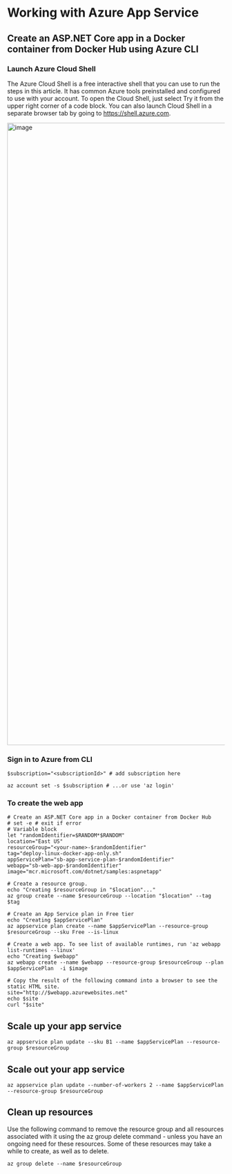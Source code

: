 # Working with Azure App Service

## Create an ASP.NET Core app in a Docker container from Docker Hub using Azure CLI
### Launch Azure Cloud Shell

The Azure Cloud Shell is a free interactive shell that you can use to run the steps in this article. It has common Azure tools preinstalled and configured to use with your account.
To open the Cloud Shell, just select Try it from the upper right corner of a code block. You can also launch Cloud Shell in a separate browser tab by going to https://shell.azure.com.

<img width="1440" alt="image" src="https://github.com/Fasttrack-Azure/Cloud-For-Partners/assets/11691661/d551459b-7d3f-43b7-9cfb-fc0d49538fc0">


### Sign in to Azure from CLI
```
$subscription="<subscriptionId>" # add subscription here

az account set -s $subscription # ...or use 'az login'
```
### To create the web app
```
# Create an ASP.NET Core app in a Docker container from Docker Hub
# set -e # exit if error
# Variable block
let "randomIdentifier=$RANDOM*$RANDOM"
location="East US"
resourceGroup="<your-name>-$randomIdentifier"
tag="deploy-linux-docker-app-only.sh"
appServicePlan="sb-app-service-plan-$randomIdentifier"
webapp="sb-web-app-$randomIdentifier"
image="mcr.microsoft.com/dotnet/samples:aspnetapp"

# Create a resource group.
echo "Creating $resourceGroup in "$location"..."
az group create --name $resourceGroup --location "$location" --tag $tag

# Create an App Service plan in Free tier
echo "Creating $appServicePlan"
az appservice plan create --name $appServicePlan --resource-group $resourceGroup --sku Free --is-linux

# Create a web app. To see list of available runtimes, run 'az webapp list-runtimes --linux'
echo "Creating $webapp"
az webapp create --name $webapp --resource-group $resourceGroup --plan $appServicePlan  -i $image

# Copy the result of the following command into a browser to see the static HTML site.
site="http://$webapp.azurewebsites.net"
echo $site
curl "$site"
```

## Scale up your app service 
```
az appservice plan update --sku B1 --name $appServicePlan --resource-group $resourceGroup
```

## Scale out your app service 
```
az appservice plan update --number-of-workers 2 --name $appServicePlan --resource-group $resourceGroup
```


## Clean up resources
Use the following command to remove the resource group and all resources associated with it using the az group delete command - unless you have an ongoing need for these resources. Some of these resources may take a while to create, as well as to delete.
```
az group delete --name $resourceGroup
```
